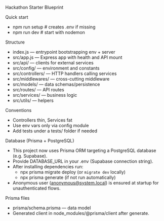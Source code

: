 Hackathon Starter Blueprint

Quick start
- npm run setup  # creates .env if missing
- npm run dev    # start with nodemon

Structure
- index.js           — entrypoint bootstrapping env + server
- src/app.js         — Express app with health and API mount
- src/api/           — clients for external services
- src/config/        — environment and constants
- src/controllers/   — HTTP handlers calling services
- src/middlewares/   — cross-cutting middleware
- src/models/        — data schemas/persistence
- src/routes/        — API routes
- src/services/      — business logic
- src/utils/         — helpers

Conventions
- Controllers thin, Services fat
- Use env vars only via config module
- Add tests under a tests/ folder if needed

Database (Prisma + PostgreSQL)
- This project now uses Prisma ORM targeting a PostgreSQL database (e.g. Supabase).
- Provide DATABASE_URL in your .env (Supabase connection string).
- After installing dependencies run:
	- npx prisma migrate deploy (or `migrate dev` locally)
	- npx prisma generate (if not run automatically)
- Anonymous user (anonymous@system.local) is ensured at startup for unauthenticated flows.

Prisma files
- prisma/schema.prisma — data model
- Generated client in node_modules/@prisma/client after generate.

